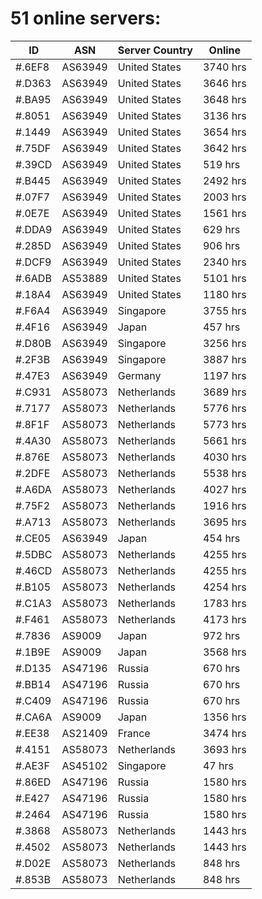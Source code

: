 # 51 online servers:

| ID | ASN | Server Country | Online |
| ------ | ------ | ------ | ------ |
| #.6EF8 | AS63949 | United States | 3740 hrs |
| #.D363 | AS63949 | United States | 3646 hrs |
| #.BA95 | AS63949 | United States | 3648 hrs |
| #.8051 | AS63949 | United States | 3136 hrs |
| #.1449 | AS63949 | United States | 3654 hrs |
| #.75DF | AS63949 | United States | 3642 hrs |
| #.39CD | AS63949 | United States | 519 hrs |
| #.B445 | AS63949 | United States | 2492 hrs |
| #.07F7 | AS63949 | United States | 2003 hrs |
| #.0E7E | AS63949 | United States | 1561 hrs |
| #.DDA9 | AS63949 | United States | 629 hrs |
| #.285D | AS63949 | United States | 906 hrs |
| #.DCF9 | AS63949 | United States | 2340 hrs |
| #.6ADB | AS53889 | United States | 5101 hrs |
| #.18A4 | AS63949 | United States | 1180 hrs |
| #.F6A4 | AS63949 | Singapore | 3755 hrs |
| #.4F16 | AS63949 | Japan | 457 hrs |
| #.D80B | AS63949 | Singapore | 3256 hrs |
| #.2F3B | AS63949 | Singapore | 3887 hrs |
| #.47E3 | AS63949 | Germany | 1197 hrs |
| #.C931 | AS58073 | Netherlands | 3689 hrs |
| #.7177 | AS58073 | Netherlands | 5776 hrs |
| #.8F1F | AS58073 | Netherlands | 5773 hrs |
| #.4A30 | AS58073 | Netherlands | 5661 hrs |
| #.876E | AS58073 | Netherlands | 4030 hrs |
| #.2DFE | AS58073 | Netherlands | 5538 hrs |
| #.A6DA | AS58073 | Netherlands | 4027 hrs |
| #.75F2 | AS58073 | Netherlands | 1916 hrs |
| #.A713 | AS58073 | Netherlands | 3695 hrs |
| #.CE05 | AS63949 | Japan | 454 hrs |
| #.5DBC | AS58073 | Netherlands | 4255 hrs |
| #.46CD | AS58073 | Netherlands | 4255 hrs |
| #.B105 | AS58073 | Netherlands | 4254 hrs |
| #.C1A3 | AS58073 | Netherlands | 1783 hrs |
| #.F461 | AS58073 | Netherlands | 4173 hrs |
| #.7836 | AS9009 | Japan | 972 hrs |
| #.1B9E | AS9009 | Japan | 3568 hrs |
| #.D135 | AS47196 | Russia | 670 hrs |
| #.BB14 | AS47196 | Russia | 670 hrs |
| #.C409 | AS47196 | Russia | 670 hrs |
| #.CA6A | AS9009 | Japan | 1356 hrs |
| #.EE38 | AS21409 | France | 3474 hrs |
| #.4151 | AS58073 | Netherlands | 3693 hrs |
| #.AE3F | AS45102 | Singapore | 47 hrs |
| #.86ED | AS47196 | Russia | 1580 hrs |
| #.E427 | AS47196 | Russia | 1580 hrs |
| #.2464 | AS47196 | Russia | 1580 hrs |
| #.3868 | AS58073 | Netherlands | 1443 hrs |
| #.4502 | AS58073 | Netherlands | 1443 hrs |
| #.D02E | AS58073 | Netherlands | 848 hrs |
| #.853B | AS58073 | Netherlands | 848 hrs |

